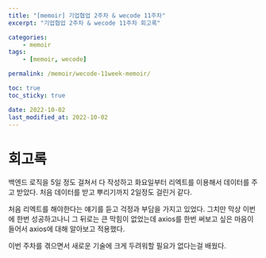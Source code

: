 ```yaml
---
title: "[memoir] 기업협업 2주차 & wecode 11주차"
excerpt: "기업협업 2주차 & wecode 11주차 회고록"

categories:
    - memoir
tags:
    - [memoir, wecode]

permalink: /memoir/wecode-11week-memoir/

toc: true
toc_sticky: true

date: 2022-10-02
last_modified_at: 2022-10-02
---
```


# 회고록

백엔드 로직을 5일 정도 걸쳐서 다 작성하고 화요일부터 리엑트를 이용해서 데이터를 주고 받았다. 처음 데이터를 받고 뿌리기까지 2일정도 걸린거 같다.

처음 리엑트를 해야한다는 얘기를 듣고 걱정과 부담을 가지고 있었다. 그치만 막상 이번에 한번 성공하고나니 그 뒤로는 큰 막힘이 없었는데 axios를 한번 써보고 싶은 마음이 들어서 axios에 대해 알아보고 적용했다.

이번 주차를 겪으면서 새로운 기술에 크게 두려워할 필요가 없다는걸 배웠다.
